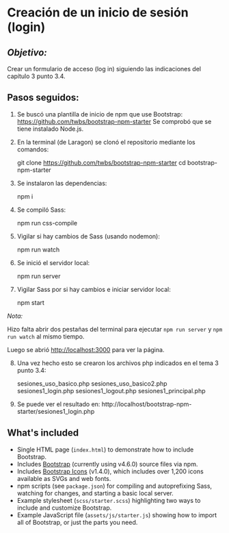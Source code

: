 # Creación de un inicio de sesión (login)

## *Objetivo:*
Crear un formulario de acceso (log in) siguiendo las indicaciones del capítulo 3 punto 3.4.

## Pasos seguidos:

1. Se buscó una plantilla de inicio de npm que use Bootstrap: https://github.com/twbs/bootstrap-npm-starter
Se comprobó que se tiene instalado Node.js.

2. En la terminal (de Laragon) se clonó el repositorio mediante los comandos:
   
   git clone https://github.com/twbs/bootstrap-npm-starter
   cd bootstrap-npm-starter

3. Se instalaron las dependencias:
  
   npm i

4. Se compiló Sass:
  
   npm run css-compile

5. Vigilar si hay cambios de Sass (usando nodemon):

   npm run watch

6. Se inició el servidor local:

   npm run server

7. Vigilar Sass por si hay cambios e iniciar servidor local:

   npm start


*Nota:*

Hizo falta abrir dos pestañas del terminal para ejecutar `npm run server` y `npm run watch` al mismo tiempo.

Luego se abrió <http://localhost:3000> para ver la página.

8. Una vez hecho esto se crearon los archivos php indicados en el tema 3 punto 3.4:
    
    sesiones_uso_basico.php
    sesiones_uso_basico2.php
    sesiones1_login.php
    sesiones1_logout.php
    sesiones1_principal.php

9. Se puede ver el resultado en: http://localhost/bootstrap-npm-starter/sesiones1_login.php


## What's included

- Single HTML page (`index.html`) to demonstrate how to include Bootstrap.
- Includes [Bootstrap](https://getbootstrap.com) (currently using v4.6.0) source files via npm.
- Includes [Bootstrap Icons](https://icons.getbootstrap.com) (v1.4.0), which includes over 1,200 icons available as SVGs and web fonts.
- npm scripts (see `package.json`) for compiling and autoprefixing Sass, watching for changes, and starting a basic local server.
- Example stylesheet (`scss/starter.scss`) highlighting two ways to include and customize Bootstrap.
- Example JavaScript file (`assets/js/starter.js`) showing how to import all of Bootstrap, or just the parts you need.

